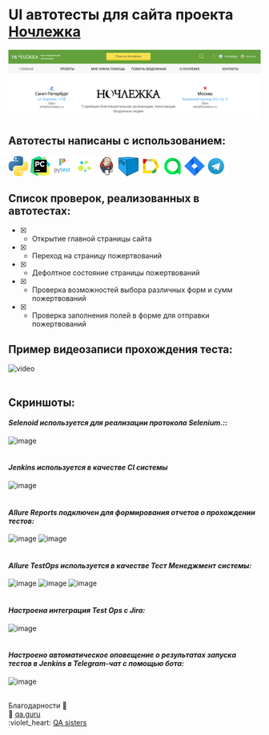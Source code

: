 # UI автотесты для сайта проекта [Ночлежка](https://homeless.ru//)
![image](homeless_test_python/resources/img/homeless_mainpage.png)
## Автотесты написаны с использованием:
<div>
<img src="https://github.com/slazarska/homeless_test_python/blob/main/homeless_test_python/resources/img/icons/python.png" title="Python" alt="Python" width="40" height="40"/>
<img src="https://github.com/slazarska/homeless_test_python/blob/main/homeless_test_python/resources/img/icons/pycharm.png" title="PyCharm" alt="PyCharm" width="40" height="40"/>
<img src="https://github.com/slazarska/homeless_test_python/blob/main/homeless_test_python/resources/img/icons/pytest.png" title="Pytest" alt="Pytest" width="40" height="40"/>
<img src="https://github.com/slazarska/homeless_test_python/blob/main/homeless_test_python/resources/img/icons/selene.png" title="Selene" alt="Selene" width="40" height="40"/>
<img src="https://github.com/slazarska/homeless_test_python/blob/main/homeless_test_python/resources/img/icons/Jenkins.png" title="Jenkins" alt="Jenkins"/>
<img src="https://github.com/slazarska/homeless_test_python/blob/main/homeless_test_python/resources/img/icons/selenoid.png" title="Selenoid" alt="Selenoid" width="40" height="40"/>
<img src="https://github.com/slazarska/homeless_test_python/blob/main/homeless_test_python/resources/img/icons/Allure_Report.png" title="Allure Report" alt="Allure Report"/>
<img src="https://github.com/slazarska/homeless_test_python/blob/main/homeless_test_python/resources/img/icons/AllureTestOps.png" title="AllureTestOps" alt="AllureTestOps"/>
<img src="https://github.com/slazarska/homeless_test_python/blob/main/homeless_test_python/resources/img/icons/Jira.png" title="Jira" alt="Jira" width="40" height="40"/>
<img src="https://github.com/slazarska/homeless_test_python/blob/main/homeless_test_python/resources/img/icons/Telegram.png" title="Telegram" alt="Telegram"/>
</div>

## Список проверок, реализованных в автотестах:

- [X] - Открытие главной страницы сайта
- [X] - Переход на страницу пожертвований
- [X] - Дефолтное состояние страницы пожертвований
- [X] - Проверка возможностей выбора различных форм и сумм пожертвований
- [X] - Проверка заполнения полей в форме для отправки пожертвований

## Пример видеозаписи прохождения теста:
![video]()
<br><br>
## Скриншоты:
#### *Selenoid используется для реализации протокола Selenium.::*
![image]()
<br />
<br />
#### *Jenkins используется в качестве CI системы*
![image]()
<br /> 
<br />
#### *Allure Reports подключен для формирования отчетов о прохождении тестов:*
![image]()
![image]()
<br />
<br />
#### *Allure TestOps используется в качестве Тест Менеджмент системы:*
![image]()
![image]()
![image]()
<br />
<br />
#### *Настроена интеграция Test Ops с Jira:*
![image]()
<br /> 
<br />
#### *Настроено автоматическое оповещение о результатах запуска тестов в Jenkins в Telegram-чат с помощью бота:*
![image]()
<br />
<br />

Благодарности :pray:<br/>
:green_heart: <a target="_blank" href="https://qa.guru">qa.guru</a><br/>
:violet_heart: <a target="_blank" href="https://sites.google.com/view/qasisters/">QA sisters</a><br/>